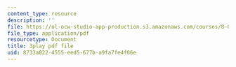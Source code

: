 ```yaml
---
content_type: resource
description: ''
file: https://ol-ocw-studio-app-production.s3.amazonaws.com/courses/8-01sc-classical-mechanics-fall-2016/8733a0224555eed5677ba9fa7fe4f06e_83NmtaE7fEk.pdf
file_type: application/pdf
resourcetype: Document
title: 3play pdf file
uid: 8733a022-4555-eed5-677b-a9fa7fe4f06e
---
```

